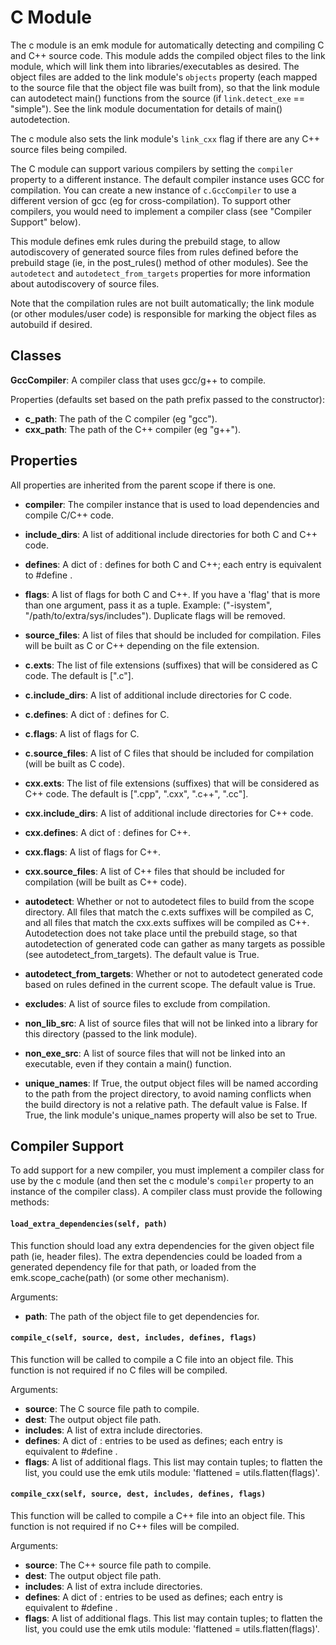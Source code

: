 C Module
========

The c module is an emk module for automatically detecting and compiling C and C++ source code. This module adds the compiled object
files to the link module, which will link them into libraries/executables as desired. The object files are added to the link module's
`objects` property (each mapped to the source file that the object file was built from), so that the link module can autodetect main()
functions from the source (if `link.detect_exe` == "simple"). See the link module documentation for details of main() autodetection.

The c module also sets the link module's `link_cxx` flag if there are any C++ source files being compiled.

The C module can support various compilers by setting the `compiler` property to a different instance. The default compiler instance
uses GCC for compilation. You can create a new instance of `c.GccCompiler` to use a different version of gcc (eg for cross-compilation).
To support other compilers, you would need to implement a compiler class (see "Compiler Support" below).

This module defines emk rules during the prebuild stage, to allow autodiscovery of generated source files
from rules defined before the prebuild stage (ie, in the post_rules() method of other modules). See the
`autodetect` and `autodetect_from_targets` properties for more information about autodiscovery of source files.

Note that the compilation rules are not built automatically; the link module (or other modules/user code)
is responsible for marking the object files as autobuild if desired.

Classes
-------

**GccCompiler**: A compiler class that uses gcc/g++ to compile.

Properties (defaults set based on the path prefix passed to the constructor):
 * **c_path**: The path of the C compiler (eg "gcc").
 * **cxx_path**: The path of the C++ compiler (eg "g++").

Properties
----------
All properties are inherited from the parent scope if there is one.

 * **compiler**: The compiler instance that is used to load dependencies and compile C/C++ code.
 * **include_dirs**: A list of additional include directories for both C and C++ code.
 * **defines**: A dict of <name>: <value> defines for both C and C++; each entry is equivalent to #define <name> <value>.
 * **flags**: A list of flags for both C and C++. If you have a 'flag' that is more than one argument,
              pass it as a tuple. Example: ("-isystem", "/path/to/extra/sys/includes"). Duplicate flags will be removed.
 * **source_files**: A list of files that should be included for compilation. Files will be built as C or C++ depending on the file extension.
  
 * **c.exts**: The list of file extensions (suffixes) that will be considered as C code. The default is [".c"].
 * **c.include_dirs**: A list of additional include directories for C code.
 * **c.defines**: A dict of <name>: <value> defines for C.
 * **c.flags**: A list of flags for C.
 * **c.source_files**: A list of C files that should be included for compilation (will be built as C code).
  
 * **cxx.exts**: The list of file extensions (suffixes) that will be considered as C++ code. The default is [".cpp", ".cxx", ".c++", ".cc"].
 * **cxx.include_dirs**: A list of additional include directories for C++ code.
 * **cxx.defines**: A dict of <name>: <value> defines for C++.
 * **cxx.flags**: A list of flags for C++.
 * **cxx.source_files**: A list of C++ files that should be included for compilation (will be built as C++ code).
  
 * **autodetect**: Whether or not to autodetect files to build from the scope directory. All files that match the
                   c.exts suffixes will be compiled as C, and all files that match the cxx.exts suffixes will be
                   compiled as C++. Autodetection does not take place until the prebuild stage, so that autodetection
                   of generated code can gather as many targets as possible (see autodetect_from_targets).
                   The default value is True.
 * **autodetect_from_targets**: Whether or not to autodetect generated code based on rules defined in the current scope.
                             The default value is True.
 * **excludes**: A list of source files to exclude from compilation.
 * **non_lib_src**: A list of source files that will not be linked into a library for this directory (passed to the link module).
 * **non_exe_src**: A list of source files that will not be linked into an executable, even if they contain a main() function.
 * **unique_names**: If True, the output object files will be named according to the path from the project directory,
                     to avoid naming conflicts when the build directory is not a relative path. The default value
                     is False. If True, the link module's unique_names property will also be set to True.

Compiler Support
----------------

To add support for a new compiler, you must implement a compiler class for use by the c module (and then set the c module's `compiler` property
to an instance of the compiler class). A compiler class must provide the following methods:

#### `load_extra_dependencies(self, path)`
This function should load any extra dependencies for the given object file path (ie, header files). The extra dependencies could be loaded from a generated
dependency file for that path, or loaded from the emk.scope_cache(path) (or some other mechanism).

Arguments:
 * **path**: The path of the object file to get dependencies for.

#### `compile_c(self, source, dest, includes, defines, flags)`
This function will be called to compile a C file into an object file. This function is not required if no C files will be compiled.

Arguments:
 * **source**: The C source file path to compile.
 * **dest**: The output object file path.
 * **includes**: A list of extra include directories.
 * **defines**: A dict of <name>: <value> entries to be used as defines; each entry is equivalent to #define <name> <value>.
 * **flags**: A list of additional flags. This list may contain tuples; to flatten the list, you could use
              the emk utils module: 'flattened = utils.flatten(flags)'.

#### `compile_cxx(self, source, dest, includes, defines, flags)`
This function will be called to compile a C++ file into an object file. This function is not required if no C++ files will be compiled.

Arguments:
 * **source**: The C++ source file path to compile.
 * **dest**: The output object file path.
 * **includes**: A list of extra include directories.
 * **defines**: A dict of <name>: <value> entries to be used as defines; each entry is equivalent to #define <name> <value>.
 * **flags**: A list of additional flags. This list may contain tuples; to flatten the list, you could use
              the emk utils module: 'flattened = utils.flatten(flags)'.
